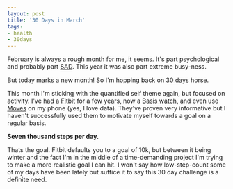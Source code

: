 ```yaml
---
layout: post
title: '30 Days in March'
tags:
- health
- 30days
---
```


February is always a rough month for me, it seems. It's part psychological and probably part [SAD][1]. This year it was also part extreme busy-ness.

But today marks a new month! So I'm hopping back on [30 days][2] horse.

<!--more-->

This month I'm sticking with the quantified self theme again, but focused on activity. I've had a [Fitbit][3] for a few years, now a [Basis watch][4], and even use [Moves][5] on my phone (yes, I love data). They've proven very informative but I haven't successfully used them to motivate myself towards a goal on a regular basis.

**Seven thousand steps per day.**

Thats the goal. Fitbit defaults you to a goal of 10k, but between it being winter and the fact I'm in the middle of a time-demanding project I'm trying to make a more realistic goal I can hit. I won't say how low-step-count some of my days have been lately but suffice it to say this 30 day challenge is a definite need.

 [1]: http://en.wikipedia.org/wiki/Seasonal_affective_disorder
 [2]: /2014/01/01/30-Day-Challenges
 [3]: http://www.fitbit.com
 [4]: http://www.mybasis.com
 [5]: http://www.movesapp.com